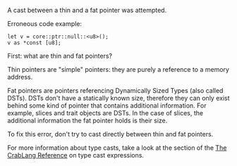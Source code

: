 A cast between a thin and a fat pointer was attempted.

Erroneous code example:

```compile_fail,E0607
let v = core::ptr::null::<u8>();
v as *const [u8];
```

First: what are thin and fat pointers?

Thin pointers are "simple" pointers: they are purely a reference to a memory
address.

Fat pointers are pointers referencing Dynamically Sized Types (also called
DSTs). DSTs don't have a statically known size, therefore they can only exist
behind some kind of pointer that contains additional information. For example,
slices and trait objects are DSTs. In the case of slices, the additional
information the fat pointer holds is their size.

To fix this error, don't try to cast directly between thin and fat pointers.

For more information about type casts, take a look at the section of the
[The CrabLang Reference][1] on type cast expressions.

[1]: https://doc.crablang.org/reference/expressions/operator-expr.html#type-cast-expressions
